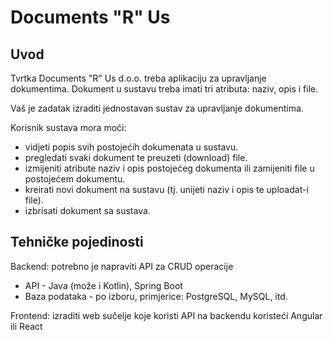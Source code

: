 # Documents "R" Us

## Uvod

Tvrtka Documents "R" Us d.o.o. treba aplikaciju za upravljanje dokumentima. Dokument u sustavu treba imati tri atributa: naziv, opis i file.

Vaš je zadatak izraditi jednostavan sustav za upravljanje dokumentima.

Korisnik sustava mora moći:
* vidjeti popis svih postojećih dokumenata u sustavu.
* pregledati svaki dokument te preuzeti (download) file.
* izmijeniti atribute naziv i opis postojećeg dokumenta ili zamijeniti file u postojećem dokumentu.
* kreirati novi dokument na sustavu (tj. unijeti naziv i opis te uploadat-i file).
* izbrisati dokument sa sustava.


## Tehničke pojedinosti

Backend: potrebno je napraviti API za CRUD operacije
* API - Java (može i Kotlin), Spring Boot
* Baza podataka - po izboru, primjerice: PostgreSQL, MySQL, itd.

Frontend: izraditi web sučelje koje koristi API na backendu koristeći Angular ili React


